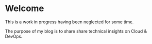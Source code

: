 # Welcome

This is a work in progress having been neglected for some time.

The purpose of my blog is to share share technical insights on Cloud & DevOps.




